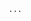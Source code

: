<link rel="stylesheet" href="/ccs/default.css">
<script src="/path/to/highlight.pack.js"></script>
<script>hljs.initHighlightingOnLoad();</script>

<pre><code class="html">...</code></pre>
